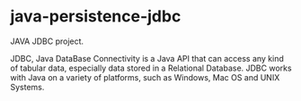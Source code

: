 java-persistence-jdbc
==========================

JAVA JDBC project.


JDBC, Java DataBase Connectivity is a Java API that can access any kind of tabular data, especially data stored in a Relational Database. JDBC works with Java on a variety of platforms, such as Windows, Mac OS and UNIX Systems.
